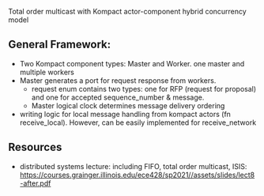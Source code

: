 Total order multicast  with Kompact actor-component hybrid concurrency model

## General Framework: 
- Two Kompact component types: Master and Worker. one master and multiple workers 
- Master generates a port for request response from workers. 
    - request enum contains two types: one for RFP (request for proposal) and one for accepted sequence_number & message.
    - Master logical clock determines message delivery ordering
- writing logic for local message handling from kompact actors (fn receive_local). However, can be easily implemented for receive_network


## Resources 
- distributed systems lecture: including FIFO, total order multicast, ISIS: https://courses.grainger.illinois.edu/ece428/sp2021//assets/slides/lect8-after.pdf


